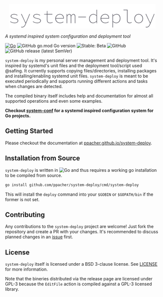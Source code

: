 <p align="center">
    <img src="docs/assets/logo.png">
</p>

*A systemd inspired system configuration and deployment tool*

[![Go](https://github.com/ppacher/system-deploy/workflows/Go/badge.svg)](https://github.com/ppacher/system-deploy/actions)
![GitHub go.mod Go version](https://img.shields.io/github/go-mod/go-version/ppacher/system-deploy?style=flat-square)
![Stable: Beta](https://img.shields.io/badge/Stable-BETA-yellowgreen?style=flat-square)
![GitHub](https://img.shields.io/github/license/ppacher/system-deploy?style=flat-square)
![GitHub release (latest SemVer)](https://img.shields.io/github/v/release/ppacher/system-deploy?label=Release&style=flat-square)

`system-deploy` is my personal server management and deployment tool. It's inspired by systemd's unit files and the deployment tool/script used @safing. It currently supports copying files/directories, installing packages and installing/enabling systemd unit files. `system-deploy` is meant to be executed periodically and supports running different actions and tasks when changes are detected.

The compiled binary itself includes help and documentation for almost all supported operations and even some examples.

**Checkout [system-conf](https://github.com/ppacher/system-conf) for a systemd inspired configuration system for Go projects.**

## Getting Started 

Please checkout the documentation at [ppacher.github.io/system-deploy](https://ppacher.github.io/system-deploy).

## Installation from Source

`system-deploy` is written in <img src="https://golang.org/lib/godoc/images/go-logo-blue.svg" alt="Go" height="13"> and thus requires a working go installation to be compiled from source.

```bash
go install github.com/ppacher/system-deploy/cmd/system-deploy
```
This will install the `deploy` command into your `$GOBIN` or `$GOPATH/bin` if the former is not set.


## Contributing

Any contributions to the `system-deploy` project are welcome! Just fork the repository and create a PR with your changes. It's recommended to discuss planned changes in an [issue](https://github.com/ppacher/system-deploy/issues) first.

## License

`system-deploy` itself is licensed under a BSD 3-clause license. See [LICENSE](LICENSE) for more information.

Note that the bineries distributed via the release page are licensed under GPL-3 because the `EditFile` action is compiled against a GPL-3 licensed library.
